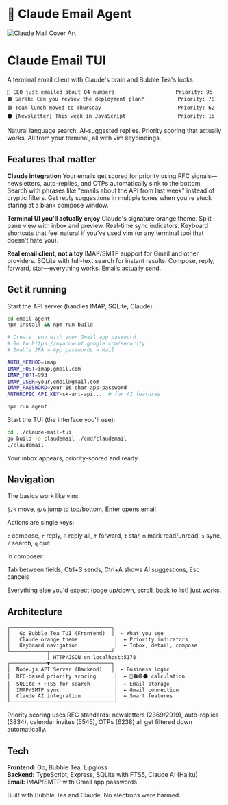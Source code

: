 # 📧 Claude Email Agent

![Claude Mail Cover Art](./assets/cover.png)

# Claude Email TUI

A terminal email client with Claude's brain and Bubble Tea's looks.

```
🔴 CEO just emailed about Q4 numbers                    Priority: 95
🟠 Sarah: Can you review the deployment plan?           Priority: 78
🟢 Team lunch moved to Thursday                         Priority: 62
⚫ [Newsletter] This week in JavaScript                 Priority: 15
```

Natural language search. AI-suggested replies. Priority scoring that actually works. All from your terminal, all with vim keybindings.

## Features that matter

**Claude integration**
Your emails get scored for priority using RFC signals—newsletters, auto-replies, and OTPs automatically sink to the bottom. Search with phrases like "emails about the API from last week" instead of cryptic filters. Get reply suggestions in multiple tones when you're stuck staring at a blank compose window.

**Terminal UI you'll actually enjoy**
Claude's signature orange theme. Split-pane view with inbox and preview. Real-time sync indicators. Keyboard shortcuts that feel natural if you've used vim (or any terminal tool that doesn't hate you).

**Real email client, not a toy**
IMAP/SMTP support for Gmail and other providers. SQLite with full-text search for instant results. Compose, reply, forward, star—everything works. Emails actually send.

## Get it running

Start the API server (handles IMAP, SQLite, Claude):

```bash
cd email-agent
npm install && npm run build

# Create .env with your Gmail app password
# Go to https://myaccount.google.com/security
# Enable 2FA → App passwords → Mail

AUTH_METHOD=imap
IMAP_HOST=imap.gmail.com
IMAP_PORT=993
IMAP_USER=your.email@gmail.com
IMAP_PASSWORD=your-16-char-app-password
ANTHROPIC_API_KEY=sk-ant-api...  # for AI features

npm run agent
```

Start the TUI (the interface you'll use):

```bash
cd ../claude-mail-tui
go build -o claudemail ./cmd/claudemail
./claudemail
```

Your inbox appears, priority-scored and ready.

## Navigation

The basics work like vim:

`j/k` move, `g/G` jump to top/bottom, Enter opens email

Actions are single keys:

`c` compose, `r` reply, `R` reply all, `f` forward, `t` star, `m` mark read/unread, `s` sync, `/` search, `q` quit

In composer:

Tab between fields, Ctrl+S sends, Ctrl+A shows AI suggestions, Esc cancels

Everything else you'd expect (page up/down, scroll, back to list) just works.

## Architecture

```
┌─────────────────────────────────┐
│   Go Bubble Tea TUI (Frontend)  │  ← What you see
│   Claude orange theme            │  ← Priority indicators
│   Keyboard navigation            │  ← Inbox, detail, compose
└────────────┬────────────────────┘
             │ HTTP/JSON on localhost:5178
┌────────────▼────────────────────┐
│  Node.js API Server (Backend)   │  ← Business logic
│  RFC-based priority scoring      │  ← 🔴🟠🟢⚫ calculation
│  SQLite + FTS5 for search        │  ← Email storage
│  IMAP/SMTP sync                  │  ← Gmail connection
│  Claude AI integration           │  ← Smart features
└──────────────────────────────────┘
```

Priority scoring uses RFC standards: newsletters (2369/2919), auto-replies (3834), calendar invites (5545), OTPs (6238) all get filtered down automatically.

## Tech

**Frontend:** Go, Bubble Tea, Lipgloss  
**Backend:** TypeScript, Express, SQLite with FTS5, Claude AI (Haiku)  
**Email:** IMAP/SMTP with Gmail app passwords

Built with Bubble Tea and Claude. No electrons were harmed.
